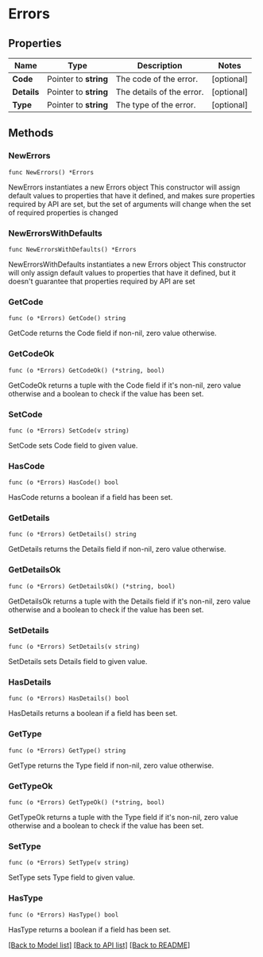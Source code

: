 # Errors

## Properties

Name | Type | Description | Notes
------------ | ------------- | ------------- | -------------
**Code** | Pointer to **string** | The code of the error. | [optional] 
**Details** | Pointer to **string** | The details of the error. | [optional] 
**Type** | Pointer to **string** | The type of the error. | [optional] 

## Methods

### NewErrors

`func NewErrors() *Errors`

NewErrors instantiates a new Errors object
This constructor will assign default values to properties that have it defined,
and makes sure properties required by API are set, but the set of arguments
will change when the set of required properties is changed

### NewErrorsWithDefaults

`func NewErrorsWithDefaults() *Errors`

NewErrorsWithDefaults instantiates a new Errors object
This constructor will only assign default values to properties that have it defined,
but it doesn't guarantee that properties required by API are set

### GetCode

`func (o *Errors) GetCode() string`

GetCode returns the Code field if non-nil, zero value otherwise.

### GetCodeOk

`func (o *Errors) GetCodeOk() (*string, bool)`

GetCodeOk returns a tuple with the Code field if it's non-nil, zero value otherwise
and a boolean to check if the value has been set.

### SetCode

`func (o *Errors) SetCode(v string)`

SetCode sets Code field to given value.

### HasCode

`func (o *Errors) HasCode() bool`

HasCode returns a boolean if a field has been set.

### GetDetails

`func (o *Errors) GetDetails() string`

GetDetails returns the Details field if non-nil, zero value otherwise.

### GetDetailsOk

`func (o *Errors) GetDetailsOk() (*string, bool)`

GetDetailsOk returns a tuple with the Details field if it's non-nil, zero value otherwise
and a boolean to check if the value has been set.

### SetDetails

`func (o *Errors) SetDetails(v string)`

SetDetails sets Details field to given value.

### HasDetails

`func (o *Errors) HasDetails() bool`

HasDetails returns a boolean if a field has been set.

### GetType

`func (o *Errors) GetType() string`

GetType returns the Type field if non-nil, zero value otherwise.

### GetTypeOk

`func (o *Errors) GetTypeOk() (*string, bool)`

GetTypeOk returns a tuple with the Type field if it's non-nil, zero value otherwise
and a boolean to check if the value has been set.

### SetType

`func (o *Errors) SetType(v string)`

SetType sets Type field to given value.

### HasType

`func (o *Errors) HasType() bool`

HasType returns a boolean if a field has been set.


[[Back to Model list]](../README.md#documentation-for-models) [[Back to API list]](../README.md#documentation-for-api-endpoints) [[Back to README]](../README.md)


